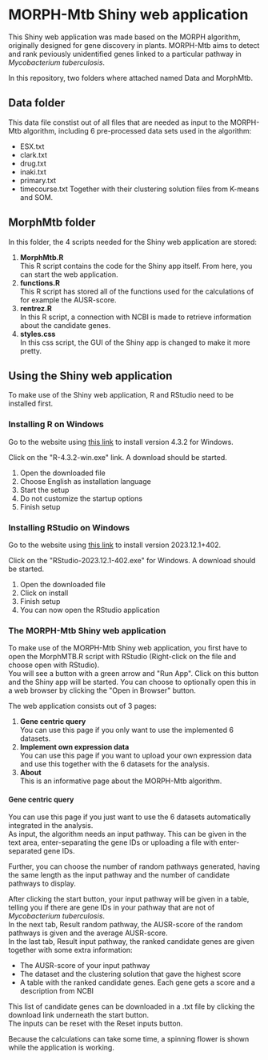 
# MORPH-Mtb Shiny web application

This Shiny web application was made based on the MORPH algorithm, originally designed for gene discovery in plants. MORPH-Mtb aims to detect and rank peviously unidentified genes linked to a particular pathway in *Mycobacterium tuberculosis*.  
  

In this repository, two folders where attached named Data and MorphMtb.

## Data folder
This data file constist out of all files that are needed as input to the MORPH-Mtb algorithm, including 6 pre-processed data sets used in the algorithm:
- ESX.txt
- clark.txt
- drug.txt
- inaki.txt
- primary.txt
- timecourse.txt
Together with their clustering solution files from K-means and SOM.

## MorphMtb folder
In this folder, the 4 scripts needed for the Shiny web application are stored:  
1. **MorphMtb.R**  
    This R script contains the code for the Shiny app itself. From here, you can start the web application.
2. **functions.R**  
    This R script has stored all of the functions used for the calculations of for example the AUSR-score.
3. **rentrez.R**  
    In this R script, a connection with NCBI is made to retrieve information about the candidate genes.
4. **styles.css**  
    In this css script, the GUI of the Shiny app is changed to make it more pretty.
      

## Using the Shiny web application

To make use of the Shiny web application, R and RStudio need to be installed first. 

### Installing R on Windows

Go to the website using [this link](https://cran.r-project.org/bin/windows/base/old/4.3.2/) to install version 4.3.2 for Windows. 

Click on the "R-4.3.2-win.exe" link. A download should be started.  
1. Open the downloaded file
2. Choose English as installation language
3. Start the setup
4. Do not customize the startup options
5. Finish setup

### Installing RStudio on Windows
Go to the website using [this link](https://dailies.rstudio.com/version/2023.12.1+402/) to install version 2023.12.1+402.  

Click on the "RStudio-2023.12.1-402.exe" for Windows. A download should be started.  
1. Open the downloaded file
2. Click on install
3. Finish setup  
4. You can now open the RStudio application

### The MORPH-Mtb Shiny web application
To make use of the MORPH-Mtb Shiny web application, you first have to open the MorphMTB.R script with RStudio (Right-click on the file and choose open with RStudio).   
You will see a button with a green arrow and "Run App". Click on this button and the Shiny app will be started. You can choose to optionally open this in a web browser by clicking the "Open in Browser" button. 

The web application consists out of 3 pages:
1. **Gene centric query**  
    You can use this page if you only want to use the implemented 6 datasets.  
2. **Implement own expression data**    
    You can use this page if you want to upload your own expression data and use this together with the 6 datasets for the analysis.  
3. **About**  
    This is an informative page about the MORPH-Mtb algorithm. 


#### Gene centric query
You can use this page if you just want to use the 6 datasets automatically integrated in the analysis.  
As input, the algorithm needs an input pathway. This can be given in the text area, enter-separating the gene IDs or uploading a file with enter-separated gene IDs.   

Further, you can choose the number of random pathways generated, having the same length as the input pathway and the number of candidate pathways to display.  

After clicking the start button, your input pathway will be given in a table, telling you if there are gene IDs in your pathway that are not of *Mycobacterium tuberculosis*.  
In the next tab, Result random pathway, the AUSR-score of the random pathways is given and the average AUSR-score.  
In the last tab, Result input pathway, the ranked candidate genes are given together with some extra information:  
- The AUSR-score of your input pathway
- The dataset and the clustering solution that gave the highest score
- A table with the ranked candidate genes. Each gene gets a score and a description from NCBI

This list of candidate genes can be downloaded in a .txt file by clicking the download link underneath the start button.  
The inputs can be reset with the Reset inputs button.  

Because the calculations can take some time, a spinning flower is shown while the application is working.